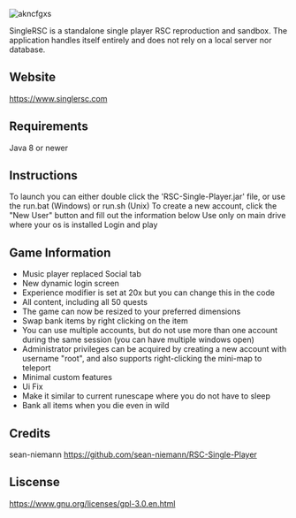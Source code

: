 

![akncfgxs](https://github.com/kenyy28/SingleRSC/assets/104810014/b42a1bde-2dc5-4ce4-b03f-2e5f5daf00e5)



SingleRSC is a standalone single player RSC reproduction and sandbox. The application handles itself entirely and does not rely on a local server nor database. 
## Website
https://www.singlersc.com
## Requirements
Java 8 or newer
## Instructions
To launch you can either double click the 'RSC-Single-Player.jar' file, or use the run.bat (Windows) or run.sh (Unix)
To create a new account, click the "New User" button and fill out the information below
Use only on main drive where your os is installed
Login and play
## Game Information
- Music player replaced Social tab
- New dynamic login screen
- Experience modifier is set at 20x but you can change this in the code
- All content, including all 50 quests
- The game can now be resized to your preferred dimensions
- Swap bank items by right clicking on the item
- You can use multiple accounts, but do not use more than one account during the same session (you can have multiple windows open)
- Administrator privileges can be acquired by creating a new account with username "root", and also supports right-clicking the mini-map to teleport
- Minimal custom features
- Ui Fix
- Make it similar to current runescape where you do not have to sleep
- Bank all items when you die even in wild
## Credits
sean-niemann
https://github.com/sean-niemann/RSC-Single-Player
## Liscense
https://www.gnu.org/licenses/gpl-3.0.en.html
